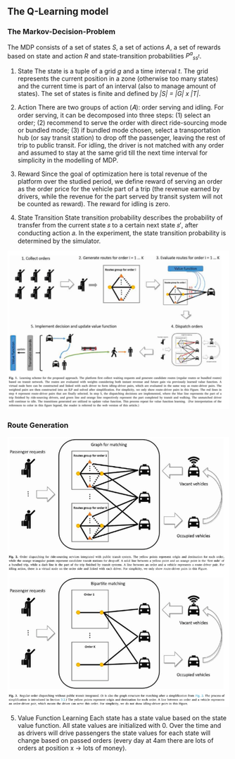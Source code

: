 ## The Q-Learning model

### The Markov-Decision-Problem
The MDP consists of a set of states *S*, a set of actions *A*, a set of rewards based on state and action *R* and state-transition probabilities *P<sup>a</sup><sub>ss<sup>t</sup></sub>*.

1. State
The state is a tuple of a grid *g* and a time interval *t*. The grid represents the current position in a zone (otherwise too many states) and the current time is part of an interval (also to manage amount of states). The set of states is finite and defined by *|S| = |G| x |T|*.

2. Action
There are two groups of action (𝐴): order serving and idling. For order serving, it can be decomposed into three steps: (1) select an order; (2) recommend to serve the order with direct ride-sourcing mode or bundled mode; (3) if bundled mode chosen, select a transportation hub (or say transit station) to drop off the passenger, leaving the rest of trip to public transit. For idling, the driver is not matched with any order and assumed to stay at the same grid till the next time interval for simplicity in the modelling of MDP.

3. Reward
Since the goal of optimization here is total revenue of the platform over the studied period, we define reward of serving an order as the order price for the vehicle part of a trip (the revenue earned by drivers, while the revenue for the part served by transit system will not be counted as reward). The reward for idling is zero.

4. State Transition
State transition probability describes the probability of transfer from the current state 𝑠 to a certain next state 𝑠′, after conducting action 𝑎. In the experiment, the state transition probability is determined by the simulator.

![State Transistion Model](./img/learning_schema.png)

### Route Generation

![Route Generation](./img/route_generation.png)

5. Value Function Learning
Each state has a state value based on the state value function. All state values are initialized with 0. Over the time and as drivers will drive passengers the state values for each state will change based on passed orders (every day at 4am there are lots of orders at position x -> lots of money).
